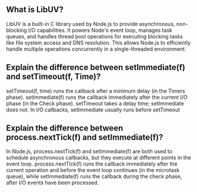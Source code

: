 ## What is LibUV?
LibUV is a built-in C library used by Node.js to provide asynchronous, non-blocking I/O capabilities. It powers Node's event loop, manages task queues, and handles thread pool operations for executing blocking tasks like file system access and DNS resolution. This allows Node.js to efficiently handle multiple operations concurrently in a single-threaded environment.

## Explain the difference between setImmediate(f) and setTimeout(f, Time)?
setTimeout(f, time) runs the callback after a minimum delay (in the Timers phase).
setImmediate(f) runs the callback immediately after the current I/O phase (in the Check phase).
setTimeout takes a delay time; setImmediate does not.
In I/O callbacks, setImmediate usually runs before setTimeout



## Explain the difference between process.nextTick(f) and setImmediate(f)?
In Node.js, process.nextTick(f) and setImmediate(f) are both used to schedule asynchronous callbacks, but they execute at different points in the event loop. process.nextTick(f) runs the callback immediately after the current operation and before the event loop continues (in the microtask queue), while setImmediate(f) runs the callback during the check phase, after I/O events have been processed.